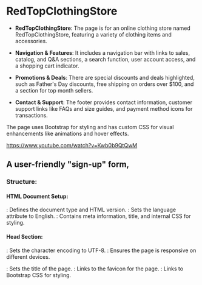# RedTopClothingStore

- **RedTopClothingStore**: The page is for an online clothing store named RedTopClothingStore, featuring a variety of clothing items and accessories.
  
- **Navigation & Features**: It includes a navigation bar with links to sales, catalog, and Q&A sections, a search function, user account access, and a shopping cart indicator.
  
- **Promotions & Deals**: There are special discounts and deals highlighted, such as Father's Day discounts, free shipping on orders over $100, and a section for top month sellers.
  
- **Contact & Support**: The footer provides contact information, customer support links like FAQs and size guides, and payment method icons for transactions.

The page uses Bootstrap for styling and has custom CSS for visual enhancements like animations and hover effects.

https://www.youtube.com/watch?v=Kwb0b9QtQwM

## A user-friendly "sign-up" form,

### Structure:
#### HTML Document Setup:

<!DOCTYPE html>: Defines the document type and HTML version.
<html lang="en">: Sets the language attribute to English.
<head>: Contains meta information, title, and internal CSS for styling.
  
#### Head Section:

<meta charset="UTF-8">: Sets the character encoding to UTF-8.
<meta name="viewport" content="width=device-width, initial-scale=1.0">: Ensures the page is responsive on different devices.
<title>: Sets the page title to "RedTopClothingStore - Sign Up".
<style>: Includes internal CSS for styling the page elements.
  
#### Body Section:

#### Header:

Contains a logo (logo.png) and the brand name "RedTopClothingStore."
#### Form Container:
<div class="container">: Main container for the sign-up form with styling for padding, background color, and box-shadow.
<form action="/action_page.php" class="container" style="border: 1px solid #ccc">: Form element with a POST action to action_page.php.
  
#### Form Elements:

Email field: Input for the user's email.
Password field: Input for the user's password.
Repeat Password field: Input to confirm the user's password.
Remember me checkbox: Option to remember the user's details.
Terms and Privacy agreement link.
Cancel and Sign Up buttons: Actions for canceling or submitting the form.

#### Footer:

<footer>: Contains a text crediting the designer, "© 2024 All rights reserved. Designed by Devindu Malshan."
  
#### CSS Highlights:
Inputs: Full-width, padding, border, and border-radius for rounded corners.
Buttons: Full-width, background colors for different states, rounded corners, and hover effects.
Container: Padding, background color, rounded corners, and a box-shadow effect.
Responsive Design: Media query for screens smaller than 300px to adjust button widths.

## "Wishlist" page

1. Document Structure:

<!DOCTYPE html>: Declares the document type and version of HTML.

<html lang="en">: Sets the language attribute to English.
  
<head>: Contains meta information, links to external resources, and internal styles.
  
<body>: Contains the content and structure of the page.
  
2. Head Section:
  
<meta charset="UTF-8">: Specifies the character encoding for the HTML document.

<meta name="viewport" content="width=device-width, initial-scale=1.0">: Ensures the page is responsive and scales properly on different devices.

<title>Wishlist</title>: Sets the title of the page.

<link rel="icon" href="logo.png" type="image/x-icon">: Links to the favicon for the page.

<link href="https://maxcdn.bootstrapcdn.com/bootstrap/4.5.2/css/bootstrap.min.css" rel="stylesheet">: Links to Bootstrap CSS for styling.

<style>: Contains internal CSS styles for the page elements.
  
3. Body Section:
   
<body class="bg-light">: Begins the body with a light background color.
  
<div class="container mt-5">: Container for the main content with a top margin.
  
3.1 Header:

<div class="header">: Header section containing the store logo and brand name.
  
<a href="index.html" class="navbar-logo">: Link to the home page with the logo and brand name.
  
3.2 Wishlist Title and Buttons:

<div class="wishlist-title-container">: Container for the wishlist title and action buttons.
  
<h2 class="wishlist-title">Wishlist</h2>: Title of the wishlist section.
  
<div class="wishlist-buttons">: Container for the action buttons.
  
<button class="delete-button">Delete</button>: Button to delete items from the wishlist.
  
<button class="checkout-button">Checkout</button>: Button to proceed to checkout.
  
3.3 Wishlist Items:

<div class="wishlist">: Container for the list of wishlist items.
  
Each wishlist item is wrapped in a <div class="wishlist-item">:
  
<input type="checkbox" class="mr-3">: Checkbox for selecting the item.
  
<div class="card flex-row">: Card layout with a flexbox for item details.
  
<img class="card-img-top" src="product-image.jpg" alt="Product Name">: Product image.
  
<div class="card-body">: Contains the product details and quantity controls.
  
<div class="details">: Container for product details (category, name, price).
  
<div class="quantity-control">: Container for quantity control buttons.
  
<button class="minus-btn">-</button>: Button to decrease quantity.
  
<input type="number" value="1" min="1">: Input field to specify quantity.
  
<button class="plus-btn">+</button>: Button to increase quantity.
  
4. Footer:
   
<footer class="my-5 pt-5 text-muted text-center text-small">: Footer with copyright information.
  
5. External Scripts:
   
Links to jQuery, Popper.js, and Bootstrap JS for interactive functionality.

### Internal CSS Styles:

Custom styles for various elements including logo, brand name, header, wishlist items, buttons, and quantity controls.

